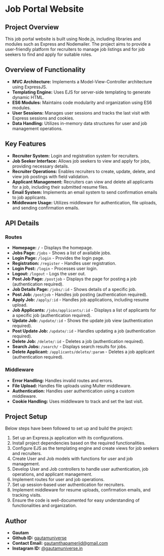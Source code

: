 # Job Portal Website

## Project Overview

This job portal website is built using Node.js, including libraries and modules such as Express and Nodemailer. The project aims to provide a user-friendly platform for recruiters to manage job listings and for job seekers to find and apply for suitable roles.

## Overview of Functionality

- **MVC Architecture:** Implements a Model-View-Controller architecture using ExpressJS.
- **Templating Engine:** Uses EJS for server-side templating to generate dynamic HTML.
- **ES6 Modules:** Maintains code modularity and organization using ES6 modules.
- **User Sessions:** Manages user sessions and tracks the last visit with Express sessions and cookies.
- **Data Handling:** Utilizes in-memory data structures for user and job management operations.

## Key Features

- **Recruiter System:** Login and registration system for recruiters.
- **Job Seeker Interface:** Allows job seekers to view and apply for jobs, providing necessary details.
- **Recruiter Operations:** Enables recruiters to create, update, delete, and view job postings with field validation.
- **Applicant Management:** Recruiters can view and delete all applicants for a job, including their submitted resume files.
- **Email System:** Implements an email system to send confirmation emails to job applicants.
- **Middleware Usage:** Utilizes middleware for authentication, file uploads, and sending confirmation emails.

## API Details

### Routes

- **Homepage:** `/` - Displays the homepage.
- **Jobs Page:** `/jobs` - Shows a list of available jobs.
- **Login Page:** `/login` - Provides the login page.
- **Registration:** `/register` - Handles user registration.
- **Login Post:** `/login` - Processes user login.
- **Logout:** `/logout` - Logs the user out.
- **Post Job Page:** `/postjob` - Displays the page for posting a job (authentication required).
- **Job Details Page:** `/jobs/:id` - Shows details of a specific job.
- **Post Job:** `/postjob` - Handles job posting (authentication required).
- **Apply Job:** `/apply/:id` - Handles job applications, including resume upload.
- **Job Applicants:** `/jobs/applicants/:id` - Displays a list of applicants for a specific job (authentication required).
- **Update Job:** `/update/:id` - Shows the update job view (authentication required).
- **Post Update Job:** `/update/:id` - Handles updating a job (authentication required).
- **Delete Job:** `/delete/:id` - Deletes a job (authentication required).
- **Search Jobs:** `/search/` - Displays search results for jobs.
- **Delete Applicant:** `/applicants/delete/:param` - Deletes a job applicant (authentication required).

### Middleware

- **Error Handling:** Handles invalid routes and errors.
- **File Upload:** Handles file uploads using Multer middleware.
- **Authentication:** Handles user authentication using a custom middleware.
- **Cookie Handling:** Uses middleware to track and set the last visit.

## Project Setup

Below steps have been followed to set up and build the project:

1. Set up an Express.js application with its configurations.
2. Install project dependencies based on the required functionalities.
3. Configure EJS as the templating engine and create views for job seekers and recruiters.
4. Create User and Job models with functions for user and job management.
5. Develop User and Job controllers to handle user authentication, job operations, and applicant management.
6. Implement routes for user and job operations.
7. Set up session-based user authentication for recruiters.
8. Implement middleware for resume uploads, confirmation emails, and tracking visits.
9. Ensure the code is well-documented for easy understanding of functionalities and organization.

## Author

- **Gautam**
- **Github ID:** [gautamuniverse](https://github.com/gautamuniverse)
- **Contact Email:** gautamthapameriid@gmail.com
- **Instagram ID:** [@gautamuniverse.in](https://www.instagram.com/gautamuniverse.in/)
